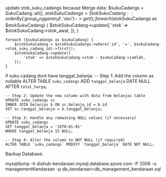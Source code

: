
update stok_suku_cadangs because Merge data:
    $sukuCadangs = SukuCadang::all();
    $stokSukuCadangs = StokSukuCadang::orderBy('group_anggaran_id', 'asc')->get();
    foreach ($stokSukuCadangs as $stokSukuCadang) {
        $stokSukuCadang->update([
            'stok' => $stokSukuCadang->stok_awal,
        ]);
    }

    foreach ($sukuCadangs as $sukuCadang) {
        $stokSukuCadang = $stokSukuCadangs->where('id', '=', $sukuCadang->stok_suku_cadang_id)->first();
        $stokSukuCadang->update([
            'stok' => $stokSukuCadang->stok - $sukuCadang->jumlah,
        ]);
    }


if suku cadang dont have tanggal_belanja:
    -- Step 1: Add the column as nullable
    ALTER TABLE `suku_cadangs` ADD `tanggal_belanja` DATE NULL AFTER `total_harga`;

    -- Step 2: Update the new column with data from belanjas table
    UPDATE suku_cadangs sc
    INNER JOIN belanjas b ON sc.belanja_id = b.id
    SET sc.tanggal_belanja = b.tanggal_belanja;

    -- Step 3: Handle any remaining NULL values (if necessary)
    UPDATE suku_cadangs
    SET tanggal_belanja = '1970-01-01'
    WHERE tanggal_belanja IS NULL;

    -- Step 4: Alter the column to NOT NULL (if required)
    ALTER TABLE `suku_cadangs` MODIFY `tanggal_belanja` DATE NOT NULL;

Backup Database:

mysqldump -h dishub-kendaraan.mysql.database.azure.com -P 3306 -u managementKendaraan -p db_kendaraan>db_management_kendaraan.sql
